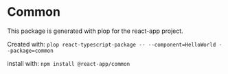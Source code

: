 # Common

This package is generated with plop for the react-app project.

Created with: `plop react-typescript-package -- --component=HelloWorld --package=common`

install with: `npm install @react-app/common`
